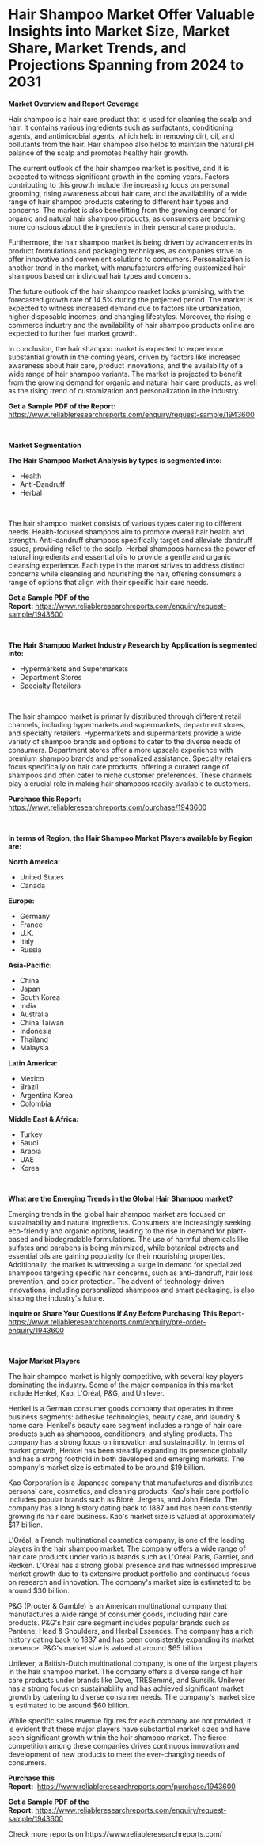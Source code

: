 <p><h1>Hair Shampoo Market Offer Valuable Insights into Market Size, Market Share, Market Trends, and Projections Spanning from 2024 to 2031</h1></p><p><strong>Market Overview and Report Coverage</strong></p>
<p><p>Hair shampoo is a hair care product that is used for cleaning the scalp and hair. It contains various ingredients such as surfactants, conditioning agents, and antimicrobial agents, which help in removing dirt, oil, and pollutants from the hair. Hair shampoo also helps to maintain the natural pH balance of the scalp and promotes healthy hair growth.</p><p>The current outlook of the hair shampoo market is positive, and it is expected to witness significant growth in the coming years. Factors contributing to this growth include the increasing focus on personal grooming, rising awareness about hair care, and the availability of a wide range of hair shampoo products catering to different hair types and concerns. The market is also benefitting from the growing demand for organic and natural hair shampoo products, as consumers are becoming more conscious about the ingredients in their personal care products.</p><p>Furthermore, the hair shampoo market is being driven by advancements in product formulations and packaging techniques, as companies strive to offer innovative and convenient solutions to consumers. Personalization is another trend in the market, with manufacturers offering customized hair shampoos based on individual hair types and concerns.</p><p>The future outlook of the hair shampoo market looks promising, with the forecasted growth rate of 14.5% during the projected period. The market is expected to witness increased demand due to factors like urbanization, higher disposable incomes, and changing lifestyles. Moreover, the rising e-commerce industry and the availability of hair shampoo products online are expected to further fuel market growth.</p><p>In conclusion, the hair shampoo market is expected to experience substantial growth in the coming years, driven by factors like increased awareness about hair care, product innovations, and the availability of a wide range of hair shampoo variants. The market is projected to benefit from the growing demand for organic and natural hair care products, as well as the rising trend of customization and personalization in the industry.</p></p>
<p><strong>Get a Sample PDF of the Report:</strong> <a href="https://www.reliableresearchreports.com/enquiry/request-sample/1943600">https://www.reliableresearchreports.com/enquiry/request-sample/1943600</a></p>
<p>&nbsp;</p>
<p><strong>Market Segmentation</strong></p>
<p><strong>The Hair Shampoo Market Analysis by types is segmented into:</strong></p>
<p><ul><li>Health</li><li>Anti-Dandruff</li><li>Herbal</li></ul></p>
<p>&nbsp;</p>
<p><p>The hair shampoo market consists of various types catering to different needs. Health-focused shampoos aim to promote overall hair health and strength. Anti-dandruff shampoos specifically target and alleviate dandruff issues, providing relief to the scalp. Herbal shampoos harness the power of natural ingredients and essential oils to provide a gentle and organic cleansing experience. Each type in the market strives to address distinct concerns while cleansing and nourishing the hair, offering consumers a range of options that align with their specific hair care needs.</p></p>
<p><strong>Get a Sample PDF of the Report:</strong>&nbsp;<a href="https://www.reliableresearchreports.com/enquiry/request-sample/1943600">https://www.reliableresearchreports.com/enquiry/request-sample/1943600</a></p>
<p>&nbsp;</p>
<p><strong>The Hair Shampoo Market Industry Research by Application is segmented into:</strong></p>
<p><ul><li>Hypermarkets and Supermarkets</li><li>Department Stores</li><li>Specialty Retailers</li></ul></p>
<p>&nbsp;</p>
<p><p>The hair shampoo market is primarily distributed through different retail channels, including hypermarkets and supermarkets, department stores, and specialty retailers. Hypermarkets and supermarkets provide a wide variety of shampoo brands and options to cater to the diverse needs of consumers. Department stores offer a more upscale experience with premium shampoo brands and personalized assistance. Specialty retailers focus specifically on hair care products, offering a curated range of shampoos and often cater to niche customer preferences. These channels play a crucial role in making hair shampoos readily available to customers.</p></p>
<p><strong>Purchase this Report:</strong>&nbsp; <a href="https://www.reliableresearchreports.com/purchase/1943600">https://www.reliableresearchreports.com/purchase/1943600</a></p>
<p>&nbsp;</p>
<p><strong>In terms of Region, the Hair Shampoo Market Players available by Region are:</strong></p>
<p>
    <p> <strong> North America: </strong>
        <ul>
            <li>United States</li>
            <li>Canada</li>
        </ul>
        </p> 
    <p> <strong> Europe: </strong>
        <ul>
            <li>Germany</li>
            <li>France</li>
            <li>U.K.</li>
            <li>Italy</li>
            <li>Russia</li>
        </ul>
        </p> 
    <p> <strong> Asia-Pacific: </strong>
        <ul>
            <li>China</li>
            <li>Japan</li>
            <li>South Korea</li>
            <li>India</li>
            <li>Australia</li>
            <li>China Taiwan</li>
            <li>Indonesia</li>
            <li>Thailand</li>
            <li>Malaysia</li>
        </ul>
        </p> 
    <p> <strong> Latin America: </strong>
        <ul>
            <li>Mexico</li>
            <li>Brazil</li>
            <li>Argentina Korea</li>
            <li>Colombia</li>
        </ul>
        </p> 
    <p> <strong> Middle East & Africa: </strong>
        <ul>
            <li>Turkey</li>
            <li>Saudi</li>
            <li>Arabia</li>
            <li>UAE</li>
            <li>Korea</li>
        </ul>
    </p>
    </p>
<p>&nbsp;</p>
<p><strong>What are the Emerging Trends in the Global Hair Shampoo market?</strong></p>
<p><p>Emerging trends in the global hair shampoo market are focused on sustainability and natural ingredients. Consumers are increasingly seeking eco-friendly and organic options, leading to the rise in demand for plant-based and biodegradable formulations. The use of harmful chemicals like sulfates and parabens is being minimized, while botanical extracts and essential oils are gaining popularity for their nourishing properties. Additionally, the market is witnessing a surge in demand for specialized shampoos targeting specific hair concerns, such as anti-dandruff, hair loss prevention, and color protection. The advent of technology-driven innovations, including personalized shampoos and smart packaging, is also shaping the industry's future.</p></p>
<p><strong>Inquire or Share Your Questions If Any Before Purchasing This Report</strong>- <a href="https://www.reliableresearchreports.com/enquiry/pre-order-enquiry/1943600">https://www.reliableresearchreports.com/enquiry/pre-order-enquiry/1943600</a></p>
<p>&nbsp;</p>
<p><strong>Major Market Players</strong></p>
<p><p>The hair shampoo market is highly competitive, with several key players dominating the industry. Some of the major companies in this market include Henkel, Kao, L'Oréal, P&G, and Unilever.</p><p>Henkel is a German consumer goods company that operates in three business segments: adhesive technologies, beauty care, and laundry & home care. Henkel's beauty care segment includes a range of hair care products such as shampoos, conditioners, and styling products. The company has a strong focus on innovation and sustainability. In terms of market growth, Henkel has been steadily expanding its presence globally and has a strong foothold in both developed and emerging markets. The company's market size is estimated to be around $19 billion.</p><p>Kao Corporation is a Japanese company that manufactures and distributes personal care, cosmetics, and cleaning products. Kao's hair care portfolio includes popular brands such as Bioré, Jergens, and John Frieda. The company has a long history dating back to 1887 and has been consistently growing its hair care business. Kao's market size is valued at approximately $17 billion.</p><p>L'Oréal, a French multinational cosmetics company, is one of the leading players in the hair shampoo market. The company offers a wide range of hair care products under various brands such as L'Oréal Paris, Garnier, and Redken. L'Oréal has a strong global presence and has witnessed impressive market growth due to its extensive product portfolio and continuous focus on research and innovation. The company's market size is estimated to be around $30 billion.</p><p>P&G (Procter & Gamble) is an American multinational company that manufactures a wide range of consumer goods, including hair care products. P&G's hair care segment includes popular brands such as Pantene, Head & Shoulders, and Herbal Essences. The company has a rich history dating back to 1837 and has been consistently expanding its market presence. P&G's market size is valued at around $65 billion.</p><p>Unilever, a British-Dutch multinational company, is one of the largest players in the hair shampoo market. The company offers a diverse range of hair care products under brands like Dove, TRESemmé, and Sunsilk. Unilever has a strong focus on sustainability and has achieved significant market growth by catering to diverse consumer needs. The company's market size is estimated to be around $60 billion.</p><p>While specific sales revenue figures for each company are not provided, it is evident that these major players have substantial market sizes and have seen significant growth within the hair shampoo market. The fierce competition among these companies drives continuous innovation and development of new products to meet the ever-changing needs of consumers.</p></p>
<p><strong>Purchase this Report:</strong>&nbsp;&nbsp;<a href="https://www.reliableresearchreports.com/purchase/1943600">https://www.reliableresearchreports.com/purchase/1943600</a></p>
<p></p>
<p><strong>Get a Sample PDF of the Report:</strong>&nbsp;<a href="https://www.reliableresearchreports.com/enquiry/request-sample/1943600">https://www.reliableresearchreports.com/enquiry/request-sample/1943600</a></p>
<p>Check more reports on https://www.reliableresearchreports.com/</p>